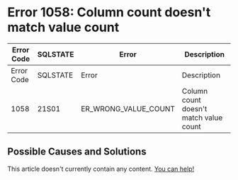 
# Error 1058: Column count doesn't match value count


| Error Code | SQLSTATE | Error | Description |
| --- | --- | --- | --- |
| Error Code | SQLSTATE | Error | Description |
| 1058 | 21S01 | ER_WRONG_VALUE_COUNT | Column count doesn't match value count |




## Possible Causes and Solutions


This article doesn't currently contain any content. [You can help!](/kb/en/writing-and-editing-knowledge-base-articles/)


